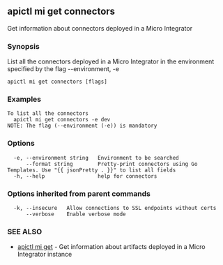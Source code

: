 ## apictl mi get connectors

Get information about connectors deployed in a Micro Integrator

### Synopsis

List all the connectors deployed in a Micro Integrator in the environment specified by the flag --environment, -e

```
apictl mi get connectors [flags]
```

### Examples

```
To list all the connectors
  apictl mi get connectors -e dev
NOTE: The flag (--environment (-e)) is mandatory
```

### Options

```
  -e, --environment string   Environment to be searched
      --format string        Pretty-print connectors using Go Templates. Use "{{ jsonPretty . }}" to list all fields
  -h, --help                 help for connectors
```

### Options inherited from parent commands

```
  -k, --insecure   Allow connections to SSL endpoints without certs
      --verbose    Enable verbose mode
```

### SEE ALSO

* [apictl mi get](apictl_mi_get.md)	 - Get information about artifacts deployed in a Micro Integrator instance

